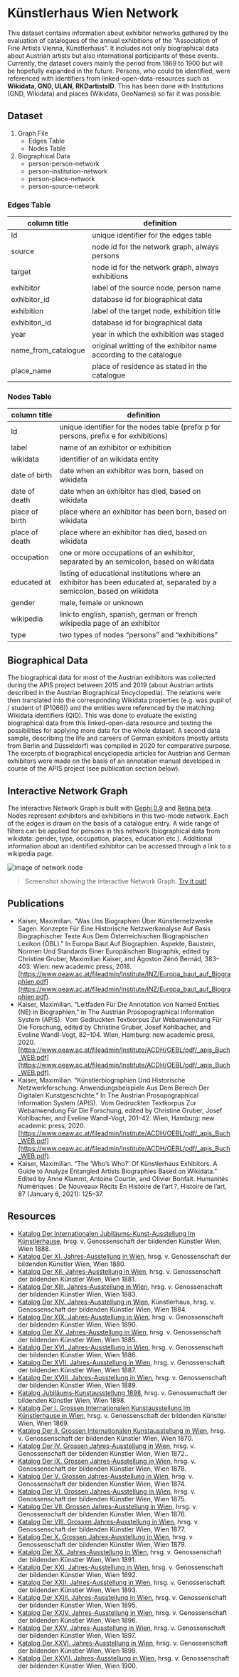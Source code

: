 # Künstlerhaus Wien Network
This dataset contains information about exhibitor networks gathered by the evaluation of catalogues of the annual exhibitions of the “Association of Fine Artists Vienna, Künstlerhaus”. It includes not only biographical data about Austrian artists but also international participants of these events. Currently, the dataset covers mainly the period from 1869 to 1900 but will be hopefully expanded in the future. Persons, who could be identified, were referenced with identifiers from linked-open-data-resources such as **Wikidata, GND, ULAN, RKDartistsID**. This has been done with Institutions (GND, Wikidata) and places (Wikidata, GeoNames) so far it was possible.

## Dataset
1. Graph File
   - Edges Table
   - Nodes Table
2. Biographical Data
   - person-person-network
   - person-institution-network
   - person-place-network
   - person-source-network

### Edges Table
| column title | definition |
|--------------|------------|
| Id | unique identifier for the edges table |
| source | node id for the network graph, always persons |
| target | node id for the network graph, always exhibitions |
| exhibitor | label of the source node, person name |
| exhibitor_id | database id for biographical data |
| exhibition | label of the target node, exhibition title |
| exhibiton_id | database id for biographical data |
| year | year in which the exhibition was staged |
| name_from_catalogue | original writting of the exhibitor name according to the catalogue |
| place_name | place of residence as stated in the catalogue |

### Nodes Table

| column title | definition |
|--------------|------------|
| Id | unique identifier for the nodes table (prefix p for persons, prefix e for exhibitions)|
| label | name of an exhibitor or exhibition |
| wikidata | identifier of an wikidata entity |
| date of birth| date when an exhibitor was born, based on wikidata |
| date of death | date when an exhibitor has died, based on wikidata |
| place of birth | place where an exhibitor has been born, based on wikidata |
| place of death | place where an exhibitor has died, based on wikidata |
| occupation | one or more occupations of an exhibitor, separated by an semicolon, based on wikidata |
| educated at | listing of educational institutions where an exhibitor has been educated at, separated by a semicolon, based on wikidata |
| gender | male, female or unknown |
| wikipedia | link to english, spanish, german or french wikipedia page of an exhibitor |
| type | two types of nodes “persons” and “exhibitions” |

## Biographical Data

The biographical data for most of the Austrian exhibitors was collected during the APIS project between 2015 and 2019 (about Austrian artists described in the Austrian Biographical Encyclopedia). The relations were then translated into the corresponding Wikidata properties (e.g. was pupil of / student of (P1066)) and the entities were referenced by the matching Wikidata identifiers (QID). This was done to evaluate the existing biographical data from this linked-open-data resource and testing the possibilities for applying more data for the whole dataset. A second data sample, describing the life and careers of German exhibitors (mostly artists from Berlin and Düsseldorf) was compiled in 2020 for comparative purpose. The excerpts of biographical encyclopedia articles for Austrian and German exhibitors were made on the basis of an annotation manual developed in course of the APIS project (see publication section below).

## Interactive Network Graph
The interactive Network Graph is built with [Gephi 0.9](https://gephi.org/) and [Retina beta](https://ouestware.gitlab.io/retina/beta/#/). Nodes represent exhibitors and exhibitions in this two-mode network. Each of the edges is drawn on the basis of a catalogue entry. A wide range of filters can be applied for persons in this network (biographical data from wikidata: gender, type, occupation, places, education etc.). Additional information about an identified exhibitor can be accessed through a link to a wikipedia page.

![image of network node](https://github.com/m-kaiser/Kuenstlerhaus-Wien-Network/blob/ea88a274049c99b50ecb702349ab64669cb5337e/Graph%20File/kuenstlerhaus_wien_network_image1.png)
> Screenshot showing the interactive Network Graph. [Try it out!](https://ouestware.gitlab.io/retina/beta/#/graph/?url=https%3A%2F%2Fgist.githubusercontent.com%2Fm-kaiser%2F10ad8656256ab0af66df00723e171d8a%2Fraw%2F6c3319a38f617dcf8c2356f5021b22ae6a01d3b7%2Fkuenstlerhaus_network.gexf&n=p_1873&sa=r&ca[]=g&ca[]=t&fa[]=dd&fa[]=pb&fa[]=pd&fa[]=o&fa[]=e&fa[]=db&st[]=t&st[]=g&st[]=o&st[]=wd&st[]=db&st[]=pb&st[]=dd&st[]=pd&st[]=e&st[]=wp&st[]=r&ec=o)

## Publications
*  Kaiser, Maximilian. “Was Uns Biographien Über Künstlernetzwerke Sagen. Konzepte Für Eine Historische Netzwerkanalyse Auf Basis Biographischer Texte Aus Dem Österreichischen Biographischen Lexikon (ÖBL).” In Europa Baut Auf Biographien. Aspekte, Baustein, Normen Und Standards Einer Europäischen Biographik, edited by Christine Gruber, Maximilian Kaiser, and Ágoston Zénó Bernád, 383–403. Wien: new academic press, 2018. [https://www.oeaw.ac.at/fileadmin/Institute/INZ/Europa_baut_auf_Biographien.pdf](https://www.oeaw.ac.at/fileadmin/Institute/INZ/Europa_baut_auf_Biographien.pdf).
*  Kaiser, Maximilian. “Leitfaden Für Die Annotation von Named Entities (NE) in Biographien.” In The Austrian Prosopographical Information System (APIS).  Vom Gedruckten Textkorpus Zur Webanwendung Für Die Forschung, edited by Christine Gruber, Josef Kohlbacher, and Eveline Wandl-Vogt, 82–104. Wien, Hamburg: new academic press, 2020. [https://www.oeaw.ac.at/fileadmin/Institute/ACDH/OEBL/pdf/_apis_Buch_WEB.pdf](https://www.oeaw.ac.at/fileadmin/Institute/ACDH/OEBL/pdf/_apis_Buch_WEB.pdf).
*  Kaiser, Maximilian. “Künstlerbiographien Und Historische Netzwerkforschung: Anwendungsbeispiele Aus Dem Bereich Der Digitalen Kunstgeschichte.” In The Austrian Prosopographical Information System (APIS).  Vom Gedruckten Textkorpus Zur Webanwendung Für Die Forschung, edited by Christine Gruber, Josef Kohlbacher, and Eveline Wandl-Vogt, 201–42. Wien, Hamburg: new academic press, 2020. [https://www.oeaw.ac.at/fileadmin/Institute/ACDH/OEBL/pdf/_apis_Buch_WEB.pdf](https://www.oeaw.ac.at/fileadmin/Institute/ACDH/OEBL/pdf/_apis_Buch_WEB.pdf).
*  Kaiser, Maximilian. “The ‘Who’s Who?’ Of Künstlerhaus Exhibitors. A Guide to Analyze Entangled Artists Biographies Based on Wikidata.” Edited by Anne Klammt, Antoine Courtin, and Olivier Bonfait. Humanités Numériques : De Nouveaux Récits En Histoire de l’art ?, Histoire de l’art, 87 (January 6, 2021): 125–37. 

## Resources
- [Katalog Der Internationalen Jubiläums-Kunst-Ausstellung Im Künstlerhause](https://belvedere-primo.hosted.exlibrisgroup.com/permalink/f/1vb66sb/43OGB_Alma2110120850004510), hrsg. v. Genossenschaft der bildenden Künstler Wien, Wien 1888.
- [Katalog Der XI. Jahres-Ausstellung in Wien](https://belvedere-primo.hosted.exlibrisgroup.com/permalink/f/1vb66sb/43OGB_Alma219920060004510), hrsg. v. Genossenschaft der bildenden Künstler Wien, Wien 1880.
- [Katalog Der XII. Jahres-Ausstellung in Wien](https://belvedere-primo.hosted.exlibrisgroup.com/permalink/f/1vb66sb/43OGB_Alma2110093900004510), hrsg. v. Genossenschaft der bildenden Künstler Wien, Wien 1881.
- [Katalog Der XIII. Jahres-Ausstellung in Wien](https://belvedere-primo.hosted.exlibrisgroup.com/permalink/f/1vb66sb/43OGB_Alma218099890004510), hrsg. v. Genossenschaft der bildenden Künstler Wien, Wien 1883.
- [Katalog Der XIV. Jahres-Ausstellung in Wien](https://belvedere-primo.hosted.exlibrisgroup.com/permalink/f/1vb66sb/43OGB_Alma219527000004510), Künstlerhaus, hrsg. v. Genossenschaft der bildenden Künstler Wien, Wien 1884.
- [Katalog Der XIX. Jahres-Ausstellung in Wien](https://belvedere-primo.hosted.exlibrisgroup.com/permalink/f/1vb66sb/43OGB_Alma2110134150004510), hrsg. v. Genossenschaft der bildenden Künstler Wien, Wien 1890.
- [Katalog Der XV. Jahres-Ausstellung in Wien](https://belvedere-primo.hosted.exlibrisgroup.com/permalink/f/1vb66sb/43OGB_Alma2110388430004510), hrsg. v. Genossenschaft der bildenden Künstler Wien, Wien 1885.
- [Katalog Der XVI. Jahres-Ausstellung in Wien](https://belvedere-primo.hosted.exlibrisgroup.com/permalink/f/1vb66sb/43OGB_Alma2110848720004510), hrsg. v. Genossenschaft der bildenden Künstler Wien, Wien 1886.
- [Katalog Der XVII. Jahres-Ausstellung in Wien](https://belvedere-primo.hosted.exlibrisgroup.com/permalink/f/1vb66sb/43OGB_Alma218245070004510), hrsg. v. Genossenschaft der bildenden Künstler Wien, Wien 1887.
- [Katalog Der XVIII. Jahres-Ausstellung in Wien](https://belvedere-primo.hosted.exlibrisgroup.com/permalink/f/1vb66sb/43OGB_Alma219897280004510), hrsg. v. Genossenschaft der bildenden Künstler Wien, Wien 1889.
- [Katalog Jubiläums-Kunstausstellung 1898](https://belvedere-primo.hosted.exlibrisgroup.com/permalink/f/1vb66sb/43OGB_Alma218852490004510), hrsg. v. Genossenschaft der bildenden Künstler Wien, Wien 1898.
- [Katalog Der I. Grossen Internationalen Kunstausstellung Im Künstlerhause in Wien](https://belvedere-primo.hosted.exlibrisgroup.com/permalink/f/1vb66sb/43OGB_Alma2110523620004510), hrsg. v. Genossenschaft der bildenden Künstler Wien, Wien 1869.
- [Katalog Der II. Grossen Internationalen Kunstausstellung in Wien](https://belvedere-primo.hosted.exlibrisgroup.com/permalink/f/1vb66sb/43OGB_Alma2110649880004510), hrsg. v. Genossenschaft der bildenden Künstler Wien, Wien 1870.
- [Katalog Der IV. Grossen Jahres-Ausstellung in Wien](https://belvedere-primo.hosted.exlibrisgroup.com/permalink/f/1vb66sb/43OGB_Alma2110381400004510), hrsg. v. Genossenschaft der bildenden Künstler Wien, Wien 1872..
- [Katalog Der IX. Grossen Jahres-Ausstellung in Wien](https://belvedere-primo.hosted.exlibrisgroup.com/permalink/f/1vb66sb/43OGB_Alma219313620004510), hrsg. v. Genossenschaft der bildenden Künstler Wien, Wien 1878.
- [Katalog Der V. Grossen Jahres-Ausstellung in Wien](https://belvedere-primo.hosted.exlibrisgroup.com/permalink/f/1vb66sb/43OGB_Alma218202510004510), hrsg. v. Genossenschaft der bildenden Künstler Wien, Wien 1874.
- [Katalog Der VI. Grossen Jahres-Ausstellung in Wien](https://belvedere-primo.hosted.exlibrisgroup.com/permalink/f/1vb66sb/43OGB_Alma218759000004510), hrsg. v. Genossenschaft der bildenden Künstler Wien, Wien 1875.
- [Katalog Der VII. Grossen Jahres-Ausstellung in Wien](https://belvedere-primo.hosted.exlibrisgroup.com/permalink/f/1vb66sb/43OGB_Alma218915650004510), hrsg. v. Genossenschaft der bildenden Künstler Wien, Wien 1876.
- [Katalog Der VIII. Grossen Jahres-Ausstellung in Wien](https://belvedere-primo.hosted.exlibrisgroup.com/permalink/f/1vb66sb/43OGB_Alma218174890004510), hrsg. v. Genossenschaft der bildenden Künstler Wien, Wien 1877.
- [Katalog Der X. Grossen Jahres-Ausstellung in Wien](https://belvedere-primo.hosted.exlibrisgroup.com/permalink/f/1vb66sb/43OGB_Alma218134930004510), hrsg. v. Genossenschaft der bildenden Künstler Wien, Wien 1879.
- [Katalog Der XX. Jahres-Ausstellung in Wien](https://belvedere-primo.hosted.exlibrisgroup.com/permalink/f/1vb66sb/43OGB_Alma2110678510004510), hrsg. v. Genossenschaft der bildenden Künstler Wien, Wien 1891.
- [Katalog Der XXI. Jahres-Ausstellung in Wien](https://belvedere-primo.hosted.exlibrisgroup.com/permalink/f/1vb66sb/43OGB_Alma219178770004510), hrsg. v. Genossenschaft der bildenden Künstler Wien, Wien 1892.
- [Katalog Der XXII. Jahres-Ausstellung in Wien](https://belvedere-primo.hosted.exlibrisgroup.com/permalink/f/1vb66sb/43OGB_Alma2110147410004510), hrsg. v. Genossenschaft der bildenden Künstler Wien, Wien 1893.
- [Katalog Der XXIII. Jahres-Ausstellung in Wien](https://belvedere-primo.hosted.exlibrisgroup.com/permalink/f/1vb66sb/43OGB_Alma2110010940004510), hrsg. v. Genossenschaft der bildenden Künstler Wien, Wien 1895.
- [Katalog Der XXIV. Jahres-Ausstellung in Wien](https://belvedere-primo.hosted.exlibrisgroup.com/permalink/f/1vb66sb/43OGB_Alma219733720004510), hrsg. v. Genossenschaft der bildenden Künstler Wien, Wien 1896.
- [Katalog Der XXV. Jahres-Ausstellung in Wien](https://belvedere-primo.hosted.exlibrisgroup.com/permalink/f/1vb66sb/43OGB_Alma219654820004510), hrsg. v. Genossenschaft der bildenden Künstler Wien, Wien 1897.
- [Katalog Der XXVI. Jahres-Ausstellung in Wien](https://belvedere-primo.hosted.exlibrisgroup.com/permalink/f/1vb66sb/43OGB_Alma218426490004510), hrsg. v. Genossenschaft der bildenden Künstler Wien, Wien 1899.
- [Katalog Der XXVII. Jahres-Ausstellung in Wien](https://belvedere-primo.hosted.exlibrisgroup.com/permalink/f/1vb66sb/43OGB_Alma2110592110004510), hrsg. v. Genossenschaft der bildenden Künstler Wien, Wien 1900.
